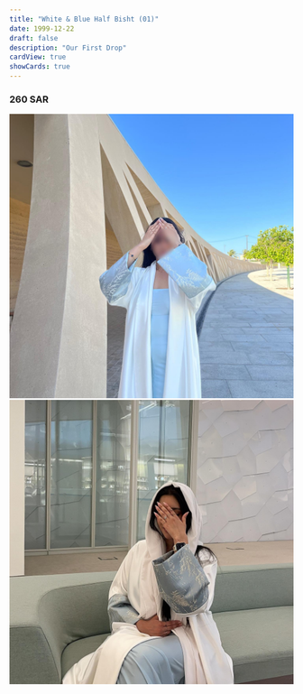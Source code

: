 ```yaml
---
title: "White & Blue Half Bisht (01)"
date: 1999-12-22
draft: false
description: "Our First Drop"
cardView: true
showCards: true
---
```


### 260 SAR

![Example](img/2024-06-04_22-37-29_UTC_1.jpg)
![Example](img/2024-06-04_22-38-18_UTC_2.jpg)
